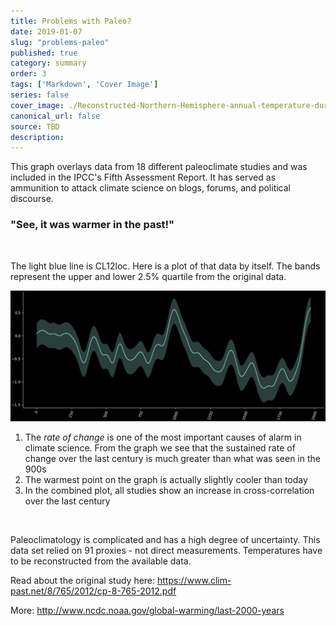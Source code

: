 ```yaml
---
title: Problems with Paleo?
date: 2019-01-07
slug: "problems-paleo"
published: true
category: summary
order: 3
tags: ['Markdown', 'Cover Image']
series: false
cover_image: ./Reconstructed-Northern-Hemisphere-annual-temperature-during-the-last-2000-years-v2.jpg
canonical_url: false
source: TBD
description:
---
```

This graph overlays data from 18 different paleoclimate studies and was included in the IPCC's Fifth Assessment Report. It has served as ammunition to attack climate science on blogs, forums, and political discourse. 

### "See, it was warmer in the past!" 
&nbsp;

The light blue line is CL12loc. Here is a plot of that data by itself. The bands represent the upper and lower 2.5% quartile from the original data.

![The outlier](../CL12loc/CL12loc.png)

1. The *rate of change* is one of the most important causes of alarm in
climate science. From the graph we see that the sustained rate of change over the last century is much greater than what was seen in the 900s
2. The warmest point on the graph is actually slightly cooler than today
3. In the combined plot, all studies show an increase in cross-correlation over the last century

&nbsp;

Paleoclimatology is complicated and has a high degree of uncertainty. This data set relied on 91 proxies - not direct measurements. Temperatures have to be reconstructed from the available data.

Read about the original study here: https://www.clim-past.net/8/765/2012/cp-8-765-2012.pdf

More: http://www.ncdc.noaa.gov/global-warming/last-2000-years
